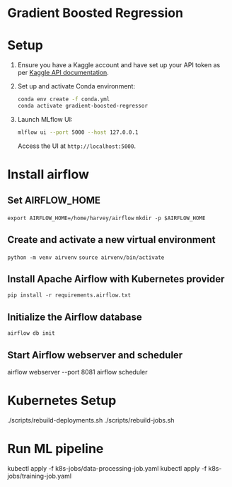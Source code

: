 # Gradient Boosted Regression

# Setup

1. Ensure you have a Kaggle account and have set up your API token as per [Kaggle API documentation](https://www.kaggle.com/docs/api#authentication).

2. Set up and activate Conda environment:
   ```bash
   conda env create -f conda.yml
   conda activate gradient-boosted-regressor
   ```

3. Launch MLflow UI:
   ```bash
   mlflow ui --port 5000 --host 127.0.0.1
   ```
   Access the UI at `http://localhost:5000`.

# Install airflow
## Set AIRFLOW_HOME
`export AIRFLOW_HOME=/home/harvey/airflow`
`mkdir -p $AIRFLOW_HOME`

## Create and activate a new virtual environment
`python -m venv airvenv`
`source airvenv/bin/activate`

## Install Apache Airflow with Kubernetes provider
`pip install -r requirements.airflow.txt`

## Initialize the Airflow database
`airflow db init`

## Start Airflow webserver and scheduler
airflow webserver --port 8081
airflow scheduler

# Kubernetes Setup
./scripts/rebuild-deployments.sh
./scripts/rebuild-jobs.sh

# Run ML pipeline
kubectl apply -f k8s-jobs/data-processing-job.yaml
kubectl apply -f k8s-jobs/training-job.yaml